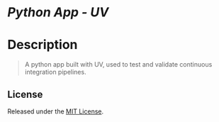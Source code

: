 # _Python App - UV_

# Description

> A python app built with UV, used to test and validate continuous integration pipelines.

## License

Released under the [MIT License](./LICENSE).
